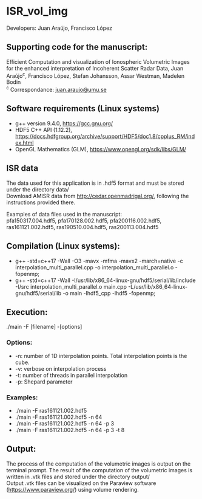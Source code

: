 # ISR_vol_img
Developers: Juan Araújo, Francisco López

## Supporting code for the manuscript:
Efficient Computation and visualization of Ionospheric Volumetric Images for the enhanced interpretation of Incoherent Scatter Radar Data,
Juan Araújo<sup>c</sup>, Francisco López, Stefan Johansson, Assar Westman, Madelen Bodin\
<sup>c</sup> Correspondance: juan.araujo@umu.se 

## Software requirements (Linux systems)
+ g++ version 9.4.0, https://gcc.gnu.org/
+ HDF5 C++ API (1.12.2), https://docs.hdfgroup.org/archive/support/HDF5/doc1.8/cpplus_RM/index.html
+ OpenGL Mathematics (GLM), https://www.opengl.org/sdk/libs/GLM/

## ISR data
The data used for this application is in .hdf5 format and must be stored under the directory data/\
Download AMISR data from http://cedar.openmadrigal.org/, following the instructions provided there.

Examples of data files used in the manuscript:\
pfa150317.004.hdf5, pfa170128.002.hdf5, pfa200116.002.hdf5, ras161121.002.hdf5, ras190510.004.hdf5, ras200113.004.hdf5

## Compilation  (Linux systems):
+ g++ -std=c++17 -Wall -O3 -mavx -mfma -mavx2 -march=native -c interpolation_multi_parallel.cpp -o interpolation_multi_parallel.o -fopenmp;
+ g++ -std=c++17 -Wall -I/usr/lib/x86_64-linux-gnu/hdf5/serial/lib/include -I/src interpolation_multi_parallel.o main.cpp -L/usr/lib/x86_64-linux-gnu/hdf5/serial/lib -o main -lhdf5_cpp -lhdf5 -fopenmp;

## Execution:
./main -F [filename] -[options]

### Options:
+ -n: number of 1D interpolation points. Total interpolation points is the cube.
+ -v: verbose on interpolation process
+ -t: number of threads in parallel interpolation
+ -p: Shepard parameter

### Examples:
+ ./main -F ras161121.002.hdf5
+ ./main -F ras161121.002.hdf5 -n 64
+ ./main -F ras161121.002.hdf5 -n 64 -p 3 
+ ./main -F ras161121.002.hdf5 -n 64 -p 3 -t 8

## Output:
The process of the computation of the volumetric images is output on the terminal prompt.
The result of the computation of the volumetric images is written in .vtk files and stored under the directory output/ \
Output .vtk files can be visualized on the Paraview software (https://www.paraview.org/) using volume rendering.
